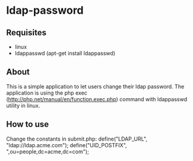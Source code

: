 # ldap-password

## Requisites
- linux
- ldappasswd (apt-get install ldappasswd)

## About
This is a simple application to let users change their ldap password. The application is using the php exec (http://php.net/manual/en/function.exec.php) command with ldappasswd utility in linux.

## How to use
Change the constants in submit.php:
define("LDAP_URL", "ldap://ldap.acme.com");
define("UID_POSTFIX", ",ou=people,dc=acme,dc=com");
